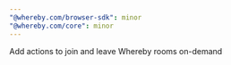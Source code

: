 ```yaml
---
"@whereby.com/browser-sdk": minor
"@whereby.com/core": minor
---
```


Add actions to join and leave Whereby rooms on-demand
